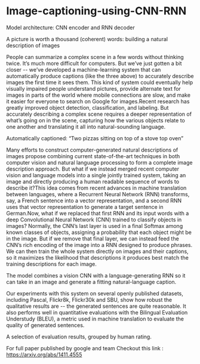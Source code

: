 # Image-captioning-using-CNN-RNN

Model architecture: CNN encoder and RNN decoder

A picture is worth a thousand (coherent) words: building a natural description of images 

People can summarize a complex scene in a few words without thinking twice. It’s much more difficult for computers. But we’ve just gotten a bit closer -- we’ve developed a machine-learning system that can automatically produce captions (like the three above) to accurately describe images the first time it sees them. This kind of system could eventually help visually impaired people understand pictures, provide alternate text for images in parts of the world where mobile connections are slow, and make it easier for everyone to search on Google for images.Recent research has greatly improved object detection, classification, and labeling. But accurately describing a complex scene requires a deeper representation of what’s going on in the scene, capturing how the various objects relate to one another and translating it all into natural-sounding language.

Automatically captioned: “Two pizzas sitting on top of a stove top oven”

Many efforts to construct computer-generated natural descriptions of images propose combining current state-of-the-art techniques in both computer vision and natural language processing to form a complete image description approach. But what if we instead merged recent computer vision and language models into a single jointly trained system, taking an image and directly producing a human readable sequence of words to describe it?This idea comes from recent advances in machine translation between languages, where a Recurrent Neural Network (RNN) transforms, say, a French sentence into a vector representation, and a second RNN uses that vector representation to generate a target sentence in German.Now, what if we replaced that first RNN and its input words with a deep Convolutional Neural Network (CNN) trained to classify objects in images? Normally, the CNN’s last layer is used in a final Softmax among known classes of objects, assigning a probability that each object might be in the image. But if we remove that final layer, we can instead feed the CNN’s rich encoding of the image into a RNN designed to produce phrases. We can then train the whole system directly on images and their captions, so it maximizes the likelihood that descriptions it produces best match the training descriptions for each image.

The model combines a vision CNN with a language-generating RNN so it can take in an image and generate a fitting natural-language caption.

Our experiments with this system on several openly published datasets, including Pascal, Flickr8k, Flickr30k and SBU, show how robust the qualitative results are -- the generated sentences are quite reasonable. It also performs well in quantitative evaluations with the Bilingual Evaluation Understudy (BLEU), a metric used in machine translation to evaluate the quality of generated sentences.

A selection of evaluation results, grouped by human rating.

For full paper published by google and team Checkout this link : https://arxiv.org/abs/1411.4555
